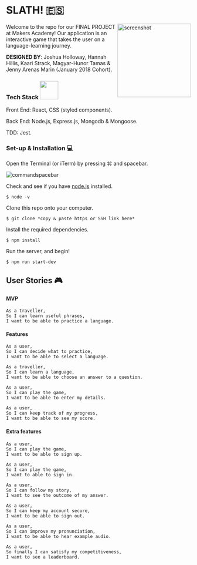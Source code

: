 # SLATH! :es:

<img align="right" src="https://image.ibb.co/kqvkwc/la_index.png" alt="screenshot" width="200"/>

Welcome to the repo for our FINAL PROJECT at Makers Academy! Our application is an interactive game that takes the user on a language-learning journey.

__DESIGNED BY__: Joshua Holloway, Hannah Hillis, Kaari Strack, Magyar-Hunor Tamas & Jenny Arenas Marin (January 2018 Cohort).

### Tech Stack <img src="https://image.ibb.co/czRdzx/la_reactnpm.png" width="50" />

Front End: React, CSS (styled components).

Back End: Node.js, Express.js, Mongodb & Mongoose.

TDD: Jest.

### Set-up & Installation :computer:

Open the Terminal (or iTerm) by pressing ⌘ and spacebar.

<img src="https://image.ibb.co/dXVJXH/la_terminal.png" alt="commandspacebar" />

Check and see if you have [node.js](https://nodejs.org/en/) installed.
```
$ node -v
```
Clone this repo onto your computer.
```
$ git clone *copy & paste https or SSH link here*
```
Install the required dependencies.
```
$ npm install
```
Run the server, and begin!
```
$ npm run start-dev
```
## User Stories :video_game:

#### MVP
```
As a traveller,
So I can learn useful phrases,
I want to be able to practice a language.
```
#### Features
```
As a user,
So I can decide what to practice,
I want to be able to select a language.
```
```
As a traveller,
So I can learn a language,
I want to be able to choose an answer to a question.
```
```
As a user,
So I can play the game,
I want to be able to enter my details.
```
```
As a user,
So I can keep track of my progress,
I want to be able to see my score.
```
#### Extra features
```
As a user,
So I can play the game,
I want to be able to sign up.
```
```
As a user,
So I can play the game,
I want to able to sign in.
```
```
As a user,
So I can follow my story,
I want to see the outcome of my answer.
```
```
As a user,
So I can keep my account secure,
I want to be able to sign out.
```
```
As a user,
So I can improve my pronunciation,
I want to be able to hear example audio.
```
```
As a user,
So finally I can satisfy my competitiveness,
I want to see a leaderboard.
```
